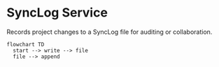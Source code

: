 # SyncLog Service

Records project changes to a SyncLog file for auditing or collaboration.

```mermaid
flowchart TD
  start --> write --> file
  file --> append
```
